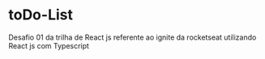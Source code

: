 # toDo-List
Desafio 01 da trilha de React js referente ao ignite da rocketseat utilizando React js com Typescript
